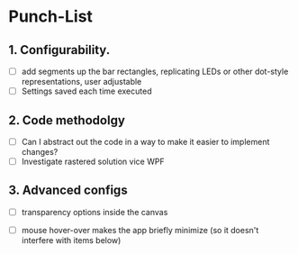 
# Punch-List
## 1. Configurability. 
- [ ] add segments up the bar rectangles, replicating LEDs or other dot-style representations, user adjustable
- [ ] Settings saved each time executed
## 2. Code methodolgy
- [ ] Can I abstract out the code in a way to make it easier to implement changes?
- [ ] Investigate rastered solution vice WPF
## 3. Advanced configs
- [ ] transparency options inside the canvas
- [ ] mouse hover-over makes the app briefly minimize (so it doesn't interfere with items below)


